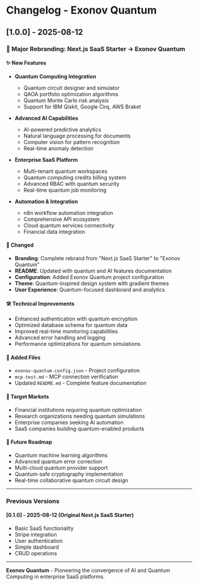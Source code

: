 # Changelog - Exonov Quantum

## [1.0.0] - 2025-08-12

### 🚀 Major Rebranding: Next.js SaaS Starter → Exonov Quantum

#### ✨ New Features
- **Quantum Computing Integration**
  - Quantum circuit designer and simulator
  - QAOA portfolio optimization algorithms
  - Quantum Monte Carlo risk analysis
  - Support for IBM Qiskit, Google Cirq, AWS Braket

- **Advanced AI Capabilities**
  - AI-powered predictive analytics
  - Natural language processing for documents
  - Computer vision for pattern recognition
  - Real-time anomaly detection

- **Enterprise SaaS Platform**
  - Multi-tenant quantum workspaces
  - Quantum computing credits billing system
  - Advanced RBAC with quantum security
  - Real-time quantum job monitoring

- **Automation & Integration**
  - n8n workflow automation integration
  - Comprehensive API ecosystem
  - Cloud quantum services connectivity
  - Financial data integration

#### 🔄 Changed
- **Branding**: Complete rebrand from "Next.js SaaS Starter" to "Exonov Quantum"
- **README**: Updated with quantum and AI features documentation
- **Configuration**: Added Exonov Quantum project configuration
- **Theme**: Quantum-inspired design system with gradient themes
- **User Experience**: Quantum-focused dashboard and analytics

#### 🛠 Technical Improvements
- Enhanced authentication with quantum encryption
- Optimized database schema for quantum data
- Improved real-time monitoring capabilities
- Advanced error handling and logging
- Performance optimizations for quantum simulations

#### 📁 Added Files
- `exonov-quantum.config.json` - Project configuration
- `mcp-test.md` - MCP connection verification
- Updated `README.md` - Complete feature documentation

#### 🎯 Target Markets
- Financial institutions requiring quantum optimization
- Research organizations needing quantum simulations
- Enterprise companies seeking AI automation
- SaaS companies building quantum-enabled products

#### 🔮 Future Roadmap
- Quantum machine learning algorithms
- Advanced quantum error correction
- Multi-cloud quantum provider support
- Quantum-safe cryptography implementation
- Real-time collaborative quantum circuit design

---

### Previous Versions

#### [0.1.0] - 2025-08-12 (Original Next.js SaaS Starter)
- Basic SaaS functionality
- Stripe integration
- User authentication
- Simple dashboard
- CRUD operations

---

**Exonov Quantum** - Pioneering the convergence of AI and Quantum Computing in enterprise SaaS platforms.
